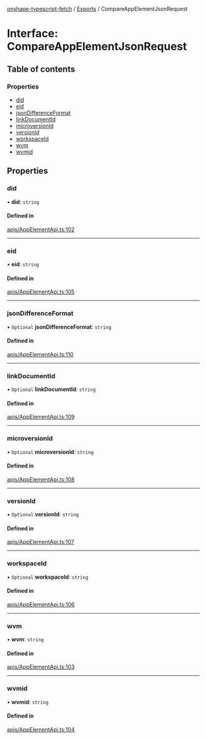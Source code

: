 [onshape-typescript-fetch](../README.md) / [Exports](../modules.md) / CompareAppElementJsonRequest

# Interface: CompareAppElementJsonRequest

## Table of contents

### Properties

- [did](CompareAppElementJsonRequest.md#did)
- [eid](CompareAppElementJsonRequest.md#eid)
- [jsonDifferenceFormat](CompareAppElementJsonRequest.md#jsondifferenceformat)
- [linkDocumentId](CompareAppElementJsonRequest.md#linkdocumentid)
- [microversionId](CompareAppElementJsonRequest.md#microversionid)
- [versionId](CompareAppElementJsonRequest.md#versionid)
- [workspaceId](CompareAppElementJsonRequest.md#workspaceid)
- [wvm](CompareAppElementJsonRequest.md#wvm)
- [wvmid](CompareAppElementJsonRequest.md#wvmid)

## Properties

### did

• **did**: `string`

#### Defined in

[apis/AppElementApi.ts:102](https://github.com/toebes/onshape-typescript-fetch/blob/3e11ae1/apis/AppElementApi.ts#L102)

___

### eid

• **eid**: `string`

#### Defined in

[apis/AppElementApi.ts:105](https://github.com/toebes/onshape-typescript-fetch/blob/3e11ae1/apis/AppElementApi.ts#L105)

___

### jsonDifferenceFormat

• `Optional` **jsonDifferenceFormat**: `string`

#### Defined in

[apis/AppElementApi.ts:110](https://github.com/toebes/onshape-typescript-fetch/blob/3e11ae1/apis/AppElementApi.ts#L110)

___

### linkDocumentId

• `Optional` **linkDocumentId**: `string`

#### Defined in

[apis/AppElementApi.ts:109](https://github.com/toebes/onshape-typescript-fetch/blob/3e11ae1/apis/AppElementApi.ts#L109)

___

### microversionId

• `Optional` **microversionId**: `string`

#### Defined in

[apis/AppElementApi.ts:108](https://github.com/toebes/onshape-typescript-fetch/blob/3e11ae1/apis/AppElementApi.ts#L108)

___

### versionId

• `Optional` **versionId**: `string`

#### Defined in

[apis/AppElementApi.ts:107](https://github.com/toebes/onshape-typescript-fetch/blob/3e11ae1/apis/AppElementApi.ts#L107)

___

### workspaceId

• `Optional` **workspaceId**: `string`

#### Defined in

[apis/AppElementApi.ts:106](https://github.com/toebes/onshape-typescript-fetch/blob/3e11ae1/apis/AppElementApi.ts#L106)

___

### wvm

• **wvm**: `string`

#### Defined in

[apis/AppElementApi.ts:103](https://github.com/toebes/onshape-typescript-fetch/blob/3e11ae1/apis/AppElementApi.ts#L103)

___

### wvmid

• **wvmid**: `string`

#### Defined in

[apis/AppElementApi.ts:104](https://github.com/toebes/onshape-typescript-fetch/blob/3e11ae1/apis/AppElementApi.ts#L104)
